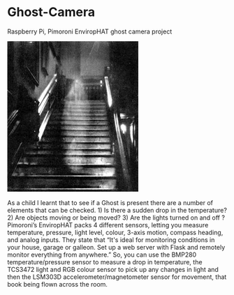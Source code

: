 # Ghost-Camera
Raspberry Pi, Pimoroni EnviropHAT ghost camera project

![](images/Brown_lady.jpg)

As a child I learnt that to see if  a Ghost is present there are a number of elements that can be checked. 1) Is there a sudden drop in the temperature? 2) Are objects moving or being moved? 3) Are the lights turned on and off ? 
​Pimoroni’s EnviropHAT packs 4 different sensors, letting you measure temperature, pressure, light level, colour, 3-axis motion, compass heading, and analog inputs. They state that “It's ideal for monitoring conditions in your house, garage or galleon. Set up a web server with Flask and remotely monitor everything from anywhere.”
So, you can use the BMP280 temperature/pressure sensor to measure a drop in temperature, the TCS3472 light and RGB colour sensor to pick up any changes in light and then the LSM303D accelerometer/magnetometer sensor for movement, that book being flown across the room.
